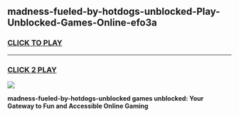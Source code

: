 
## madness-fueled-by-hotdogs-unblocked-Play-Unblocked-Games-Online-efo3a
<h3>
<a href="https://premium76.site?title=madness-fueled-by-hotdogs-unblocked&ref=25A">CLICK TO PLAY</a></h3>
<hr>

<h3>
<a href="https://premium76.site?title=madness-fueled-by-hotdogs-unblocked&ref=25A">CLICK 2 PLAY</a>
  
</h3>

<a href="https://premium76.site?title=madness-fueled-by-hotdogs-unblocked&ref=25A"><img src="https://clearcache.store/games.png"></a>


**madness-fueled-by-hotdogs-unblocked games unblocked: Your Gateway to Fun and Accessible Online Gaming**
